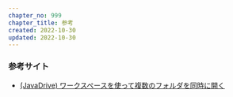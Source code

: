 ```yaml
---
chapter_no: 999
chapter_title: 参考
created: 2022-10-30
updated: 2022-10-30
---
```

### 参考サイト
- [(JavaDrive) ワークスペースを使って複数のフォルダを同時に開く](https://www.javadrive.jp/vscode/file/index4.html)
